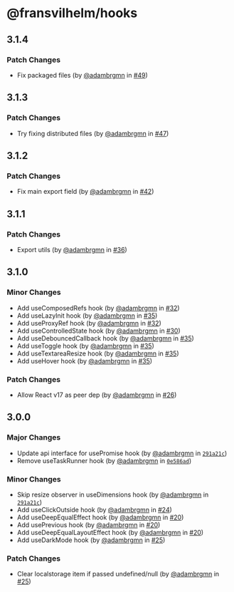 # @fransvilhelm/hooks

## 3.1.4

### Patch Changes

- Fix packaged files (by [@adambrgmn](https://github.com/adambrgmn) in
  [#49](https://github.com/adambrgmn/fransvilhelm/pull/49))

## 3.1.3

### Patch Changes

- Try fixing distributed files (by [@adambrgmn](https://github.com/adambrgmn) in
  [#47](https://github.com/adambrgmn/fransvilhelm/pull/47))

## 3.1.2

### Patch Changes

- Fix main export field (by [@adambrgmn](https://github.com/adambrgmn) in
  [#42](https://github.com/adambrgmn/fransvilhelm/pull/42))

## 3.1.1

### Patch Changes

- Export utils (by [@adambrgmn](https://github.com/adambrgmn) in
  [#36](https://github.com/adambrgmn/fransvilhelm/pull/36))

## 3.1.0

### Minor Changes

- Add useComposedRefs hook (by [@adambrgmn](https://github.com/adambrgmn) in
  [#32](https://github.com/adambrgmn/fransvilhelm/pull/32))
- Add useLazyInit hook (by [@adambrgmn](https://github.com/adambrgmn) in
  [#35](https://github.com/adambrgmn/fransvilhelm/pull/35))
- Add useProxyRef hook (by [@adambrgmn](https://github.com/adambrgmn) in
  [#32](https://github.com/adambrgmn/fransvilhelm/pull/32))
- Add useControlledState hook (by [@adambrgmn](https://github.com/adambrgmn) in
  [#30](https://github.com/adambrgmn/fransvilhelm/pull/30))
- Add useDebouncedCallback hook (by [@adambrgmn](https://github.com/adambrgmn) in
  [#35](https://github.com/adambrgmn/fransvilhelm/pull/35))
- Add useToggle hook (by [@adambrgmn](https://github.com/adambrgmn) in
  [#35](https://github.com/adambrgmn/fransvilhelm/pull/35))
- Add useTextareaResize hook (by [@adambrgmn](https://github.com/adambrgmn) in
  [#35](https://github.com/adambrgmn/fransvilhelm/pull/35))
- Add useHover hook (by [@adambrgmn](https://github.com/adambrgmn) in
  [#35](https://github.com/adambrgmn/fransvilhelm/pull/35))

### Patch Changes

- Allow React v17 as peer dep (by [@adambrgmn](https://github.com/adambrgmn) in
  [#26](https://github.com/adambrgmn/fransvilhelm/pull/26))

## 3.0.0

### Major Changes

- Update api interface for usePromise hook (by [@adambrgmn](https://github.com/adambrgmn) in
  [`291a21c`](https://github.com/adambrgmn/fransvilhelm/commit/291a21c85dbc3613e017c56c54e6c9785b2e8d02))
- Remove useTaskRunner hook (by [@adambrgmn](https://github.com/adambrgmn) in
  [`0e586ad`](https://github.com/adambrgmn/fransvilhelm/commit/0e586ad6c19831a1faf61915e35b1769ea8bc95e))

### Minor Changes

- Skip resize observer in useDimensions hook (by [@adambrgmn](https://github.com/adambrgmn) in
  [`291a21c`](https://github.com/adambrgmn/fransvilhelm/commit/291a21c85dbc3613e017c56c54e6c9785b2e8d02))
- Add useClickOutside hook (by [@adambrgmn](https://github.com/adambrgmn) in
  [#24](https://github.com/adambrgmn/fransvilhelm/pull/24))
- Add useDeepEqualEffect hook (by [@adambrgmn](https://github.com/adambrgmn) in
  [#20](https://github.com/adambrgmn/fransvilhelm/pull/20))
- Add usePrevious hook (by [@adambrgmn](https://github.com/adambrgmn) in
  [#20](https://github.com/adambrgmn/fransvilhelm/pull/20))
- Add useDeepEqualLayoutEffect hook (by [@adambrgmn](https://github.com/adambrgmn) in
  [#20](https://github.com/adambrgmn/fransvilhelm/pull/20))
- Add useDarkMode hook (by [@adambrgmn](https://github.com/adambrgmn) in
  [#25](https://github.com/adambrgmn/fransvilhelm/pull/25))

### Patch Changes

- Clear localstorage item if passed undefined/null (by [@adambrgmn](https://github.com/adambrgmn) in
  [#25](https://github.com/adambrgmn/fransvilhelm/pull/25))
